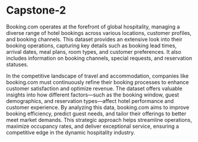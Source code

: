 # Capstone-2
Booking.com operates at the forefront of global hospitality, managing a diverse range of hotel bookings across various locations, customer profiles, and booking channels. This dataset provides an extensive look into their booking operations, capturing key details such as booking lead times, arrival dates, meal plans, room types, and customer preferences. It also includes information on booking channels, special requests, and reservation statuses.

In the competitive landscape of travel and accommodation, companies like booking.com must continuously refine their booking processes to enhance customer satisfaction and optimize revenue. The dataset offers valuable insights into how different factors—such as the booking window, guest demographics, and reservation types—affect hotel performance and customer experience. By analyzing this data, booking.com aims to improve booking efficiency, predict guest needs, and tailor their offerings to better meet market demands. This strategic approach helps streamline operations, maximize occupancy rates, and deliver exceptional service, ensuring a competitive edge in the dynamic hospitality industry.
